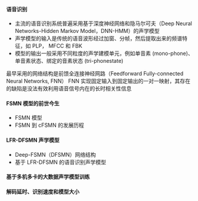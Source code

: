 #### 语音识别
- 主流的语音识别系统普遍采用基于深度神经网络和隐马尔可夫（Deep Neural Networks-Hidden Markov Model，DNN-HMM）的声学模型
- 声学模型的输入是传统的语音波形经过加窗、分帧，然后提取出来的频谱特征，如 PLP， MFCC 和 FBK
- 模型的输出一般采用不同粒度的声学建模单元，例如单音素 (mono-phone)、单音素状态、绑定的音素状态 (tri-phonestate) 

最早采用的网络结构是前馈全连接神经网路（Feedforward Fully-connected Neural Networks, FNN）
FNN 实现固定输入到固定输出的一对一映射，其存在的缺陷是没法有效利用语音信号内在的长时相关性信息

#### FSMN 模型的前世今生
- FSMN 模型
- FSMN 到 cFSMN 的发展历程

#### LFR-DFSMN 声学模型
- Deep-FSMN（DFSMN）网络结构
- 基于 LFR-DFSMN 的语音识别声学模型

#### 基于多机多卡的大数据声学模型训练
#### 解码延时、识别速度和模型大小
